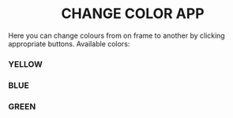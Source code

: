 <h1 align="center">CHANGE COLOR APP</h1>

Here you can change colours from on frame to another by clicking 
appropriate buttons. Available colors:

### YELLOW
### BLUE
### GREEN
